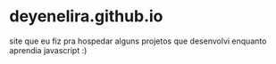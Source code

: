 # deyenelira.github.io

site que eu fiz pra hospedar alguns projetos que desenvolvi enquanto aprendia javascript :)
